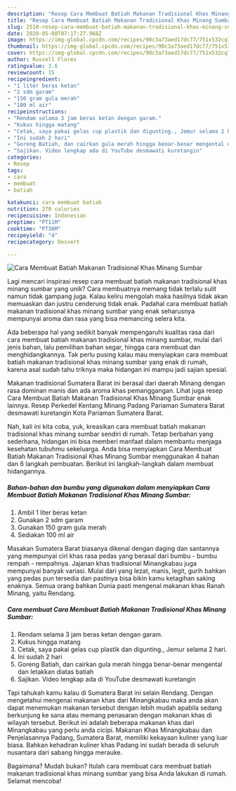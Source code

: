 ```yaml
---
description: "Resep Cara Membuat Batiah Makanan Tradisional Khas Minang Sumbar yang Sempurna"
title: "Resep Cara Membuat Batiah Makanan Tradisional Khas Minang Sumbar yang Sempurna"
slug: 2510-resep-cara-membuat-batiah-makanan-tradisional-khas-minang-sumbar-yang-sempurna
date: 2020-05-08T07:17:27.968Z
image: https://img-global.cpcdn.com/recipes/90c3a73aed17dc77/751x532cq70/cara-membuat-batiah-makanan-tradisional-khas-minang-sumbar-foto-resep-utama.jpg
thumbnail: https://img-global.cpcdn.com/recipes/90c3a73aed17dc77/751x532cq70/cara-membuat-batiah-makanan-tradisional-khas-minang-sumbar-foto-resep-utama.jpg
cover: https://img-global.cpcdn.com/recipes/90c3a73aed17dc77/751x532cq70/cara-membuat-batiah-makanan-tradisional-khas-minang-sumbar-foto-resep-utama.jpg
author: Russell Flores
ratingvalue: 3.6
reviewcount: 15
recipeingredient:
- "1 liter beras ketan"
- "2 sdm garam"
- "150 gram gula merah"
- "100 ml air"
recipeinstructions:
- "Rendam selama 3 jam beras ketan dengan garam."
- "Kukus hingga matang"
- "Cetak, saya pakai gelas cup plastik dan digunting., Jemur selama 2 hari."
- "Ini sudah 2 hari"
- "Goreng Batiah, dan cairkan gula merah hingga benar-benar mengental dan letakkan diatas batiah"
- "Sajikan. Video lengkap ada di YouTube desmawati kuretangin"
categories:
- Resep
tags:
- cara
- membuat
- batiah

katakunci: cara membuat batiah 
nutrition: 270 calories
recipecuisine: Indonesian
preptime: "PT11M"
cooktime: "PT36M"
recipeyield: "4"
recipecategory: Dessert

---
```



![Cara Membuat Batiah Makanan Tradisional Khas Minang Sumbar](https://img-global.cpcdn.com/recipes/90c3a73aed17dc77/751x532cq70/cara-membuat-batiah-makanan-tradisional-khas-minang-sumbar-foto-resep-utama.jpg)

Lagi mencari inspirasi resep cara membuat batiah makanan tradisional khas minang sumbar yang unik? Cara membuatnya memang tidak terlalu sulit namun tidak gampang juga. Kalau keliru mengolah maka hasilnya tidak akan memuaskan dan justru cenderung tidak enak. Padahal cara membuat batiah makanan tradisional khas minang sumbar yang enak seharusnya mempunyai aroma dan rasa yang bisa memancing selera kita.

Ada beberapa hal yang sedikit banyak mempengaruhi kualitas rasa dari cara membuat batiah makanan tradisional khas minang sumbar, mulai dari jenis bahan, lalu pemilihan bahan segar, hingga cara membuat dan menghidangkannya. Tak perlu pusing kalau mau menyiapkan cara membuat batiah makanan tradisional khas minang sumbar yang enak di rumah, karena asal sudah tahu triknya maka hidangan ini mampu jadi sajian spesial.

Makanan tradisional Sumatera Barat ini berasal dari daerah Minang dengan rasa dominan manis dan ada aroma khas pemanggangan. Lihat juga resep Cara Membuat Batiah Makanan Tradisional Khas Minang Sumbar enak lainnya. Resep Perkedel Kentang Minang Padang Pariaman Sumatera Barat desmawati kuretangin Kota Pariaman Sumatera Barat.


Nah, kali ini kita coba, yuk, kreasikan cara membuat batiah makanan tradisional khas minang sumbar sendiri di rumah. Tetap berbahan yang sederhana, hidangan ini bisa memberi manfaat dalam membantu menjaga kesehatan tubuhmu sekeluarga. Anda bisa menyiapkan Cara Membuat Batiah Makanan Tradisional Khas Minang Sumbar menggunakan 4 bahan dan 6 langkah pembuatan. Berikut ini langkah-langkah dalam membuat hidangannya.

<!--inarticleads1-->

##### Bahan-bahan dan bumbu yang digunakan dalam menyiapkan Cara Membuat Batiah Makanan Tradisional Khas Minang Sumbar:

1. Ambil 1 liter beras ketan
1. Gunakan 2 sdm garam
1. Gunakan 150 gram gula merah
1. Sediakan 100 ml air


Masakan Sumatera Barat biasanya dikenal dengan daging dan santannya yang mempunyai ciri khas rasa pedas yang berasal dari bumbu - bumbu rempah - rempahnya. Jajanan khas tradisional Minangkabau juga mempunyai banyak variasi. Mulai dari yang lezat, manis, legit, gurih bahkan yang pedas pun tersedia dan pastinya bisa bikin kamu ketagihan saking enaknya. Semua orang bahkan Dunia pasti mengenal makanan khas Ranah Minang, yaitu Rendang. 

<!--inarticleads2-->

##### Cara membuat Cara Membuat Batiah Makanan Tradisional Khas Minang Sumbar:

1. Rendam selama 3 jam beras ketan dengan garam.
1. Kukus hingga matang
1. Cetak, saya pakai gelas cup plastik dan digunting., Jemur selama 2 hari.
1. Ini sudah 2 hari
1. Goreng Batiah, dan cairkan gula merah hingga benar-benar mengental dan letakkan diatas batiah
1. Sajikan. Video lengkap ada di YouTube desmawati kuretangin


Tapi tahukah kamu kalau di Sumatera Barat ini selain Rendang. Dengan mengetahui mengenai makanan khas dari Minangkabau maka anda akan dapat menemukan makanan tersebut dengan lebih mudah apabila sedang berkunjung ke sana atau memang penasaran dengan makanan khas di wilayah tersebut. Berikut ini adalah beberapa makanan khas dari Minangkabau yang perlu anda cicipi. Makanan Khas Minangkabau dan Penjelasannya Padang, Sumatera Barat, memiliki kekayaan kuliner yang luar biasa. Bahkan kehadiran kuliner khas Padang ini sudah berada di seluruh nusantara dari sabang hingga merauke. 

Bagaimana? Mudah bukan? Itulah cara membuat cara membuat batiah makanan tradisional khas minang sumbar yang bisa Anda lakukan di rumah. Selamat mencoba!
